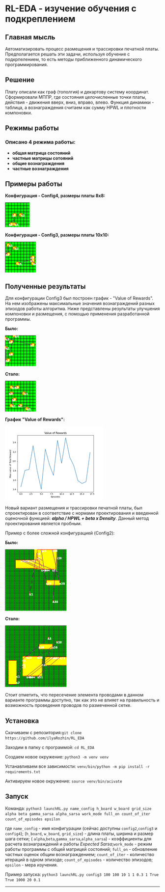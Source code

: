 # RL-EDA - изучение обучения с подкреплением
## Главная мысль
Автоматизировать процесс размещения и трассировки печатной платы. Предполагается решать эти задачи, используя обучение с подкрпелением, то есть методы приближенного динамического программирования.
## Решение
Плату описали как граф (тополгия) и декартову систему координат. Сформировали МППР, где состояния целочисленные точки платы, действия - движения вверх, вниз, вправо, влево. Функция динамики - таблица, а вознаграждения считаем как сумму HPWL и плотности компоновки.
## Режимы работы
### Описано 4 режима работы: 
- **общая матрица состояний**
- **частные матрицы сотояний**
- **общие вознаграждения**
- **частные вознаграждения**
## Примеры работы
 **Конфигурация - Config4, размеры платы 8x8:**

![Гифка](results/dynamic_config4.gif)
 
**Конфигурация - Config3, размеры платы 10x10:**

![Гифка](results/dynamic_config3.gif)

## Полученные результаты
Для конфигурации Config3 был построен график - "Value of Rewards". На нем изображены максимальные значения вознаграждений разных эпизодов работы алгоритма. Ниже представлены результаты улучшения компоновки и размещения, с помощью применения разработанной программы.

**Было:**

![Рисунок1](results/StartImage_config3&work=True.png)

**Стало:**

![Рисунок2](results/MaxImage_config3&work=True.png)

**График "Value of Rewards":**

![Рисунок3](results/config3_values_of_rewards.png)

Новый вариант размещения и трассировки печатной платы, был спроектирован в соответствие с нормами проектирования и введенной оценочной функцией: ***alpha / HPWL + beta x Density***. Данный метод проектирования является пробным.

Пример с более сложной конфигурацией (Config2):

**Было:**

![Рисунок1](results/StartMaxConfig2.png) 

**Стало:**

![Рисунок1](results/TestMaxConfig2.png)

Стоит отметить, что пересечение элемента проводами в данном варианте программы доступно, так как это не влияет на правильность и возможность проведения проводов по размеченной сетке.
## Установка
Скачиваем с репозитория:`git clone https://github.com/ilyaRozhin/RL_EDA`

Заходим в папку с программой: `cd RL_EDA`

Создаем новое окружение: `python3 -m venv venv`

Устанавливаем все зависимости: `venv/bin/python -m pip install -r requirements.txt`

Активируем новое окружение: `source venv/bin/acivate`


## Запуск

Команда: `python3 launchRL.py name_config h_board w_board grid_size alpha beta gamma_sarsa alpha_sarsa work_mode full_on count_of_iter count_of_episodes epsilon`

где  `name_config` - имя конфигурации (сейчас доступны `config2`,`config3` и `config4`); (`h_board`, `w_board`, `grid_size`) - длина платы, ширина и размер шага сетки; ( `alpha`,`beta`,`gamma_sarsa`,`alpha_sarsa`) - коэффициенты для расчета вознаграждений и работы  *Expected Sarsa*;`work_mode` - режим работы программы с общей матрицей состояний; `full_on` - обновление частных оценок общим вознаграждением; `count_of_iter` - количество итераций в одном эпизоде; `count_of_episodes` - количество эпизодов; `epsilon` - мера изучения.

Пример запуска: `python3 launchRL.py config3 100 100 10 1 1 0.3 1 True True 1000 20 0.1`





---
